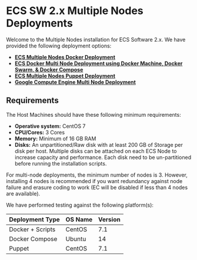 # ECS SW 2.x Multiple Nodes Deployments

Welcome to the Multiple Nodes installation for ECS Software 2.x. We have provided the following deployment options: 


- **[ECS Multiple Nodes Docker Deployment](https://github.com/EMCECS/ECS-CommunityEdition/blob/master/Documentation/ECS-MultiNode-Instructions.md "ECS Multiple Node Docker Deployment Information")**
- **[ECS Docker Multi Node Deployment using Docker Machine, Docker Swarm, & Docker Compose](https://github.com/emccode/ecs-dockerswarm/ "ECS Docker Multi Node Deployment using Docker Machine, Docker Swarm, & Docker Compose Deployment Information")**
- **[ECS Multiple Nodes Puppet Deployment](https://github.com/EMCECS/ECS-CommunityEdition/blob/master/Documentation/ECS-MultiNode-Puppet-Instructions.md "ECS Multiple Node Puppet Deployment Information")**
- **[Google Compute Engine Multi Node Deployment](https://github.com/EMCECS/ECS-CommunityEdition/blob/master/Documentation/ECS-GCE-MultiNode-Instructions.md "ECS GCE Deployment Information")**


## Requirements

The Host Machines should have these following minimum requirements: 

- **Operative system:** CentOS 7
- **CPU/Cores:** 3 Cores
- **Memory:** Minimum of 16 GB RAM
- **Disks:** An unpartitioned/Raw disk with at least 200 GB of Storage per disk per host. Multiple disks can be attached on each ECS Node to increase capacity and performance. Each disk need to be un-partitioned before running the installation scripts.

For multi-node deployments, the minimum number of nodes is 3.  However, installing 4 nodes is recommended if you want redundancy against node failure and erasure coding to work (EC will be disabled if less than 4 nodes are available).

We have performed testing against the following platform(s): 

|Deployment Type | OS Name | Version |
|----------------|-------|---------|
| Docker + Scripts |CentOS	| 7.1	  |
| Docker Compose |Ubuntu	| 14	  |
| Puppet |CentOS	| 7.1	  |
